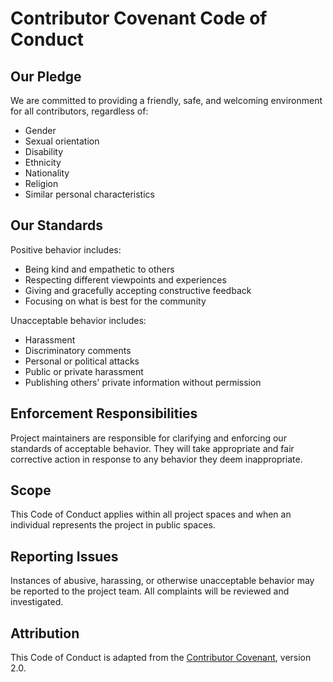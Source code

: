 # Contributor Covenant Code of Conduct

## Our Pledge

We are committed to providing a friendly, safe, and welcoming environment for all contributors, regardless of:
- Gender
- Sexual orientation
- Disability
- Ethnicity
- Nationality
- Religion
- Similar personal characteristics

## Our Standards

Positive behavior includes:
- Being kind and empathetic to others
- Respecting different viewpoints and experiences
- Giving and gracefully accepting constructive feedback
- Focusing on what is best for the community

Unacceptable behavior includes:
- Harassment
- Discriminatory comments
- Personal or political attacks
- Public or private harassment
- Publishing others' private information without permission

## Enforcement Responsibilities

Project maintainers are responsible for clarifying and enforcing our standards of acceptable behavior. They will take appropriate and fair corrective action in response to any behavior they deem inappropriate.

## Scope

This Code of Conduct applies within all project spaces and when an individual represents the project in public spaces.

## Reporting Issues

Instances of abusive, harassing, or otherwise unacceptable behavior may be reported to the project team. All complaints will be reviewed and investigated.

## Attribution

This Code of Conduct is adapted from the [Contributor Covenant][homepage], version 2.0.

[homepage]: https://www.contributor-covenant.org